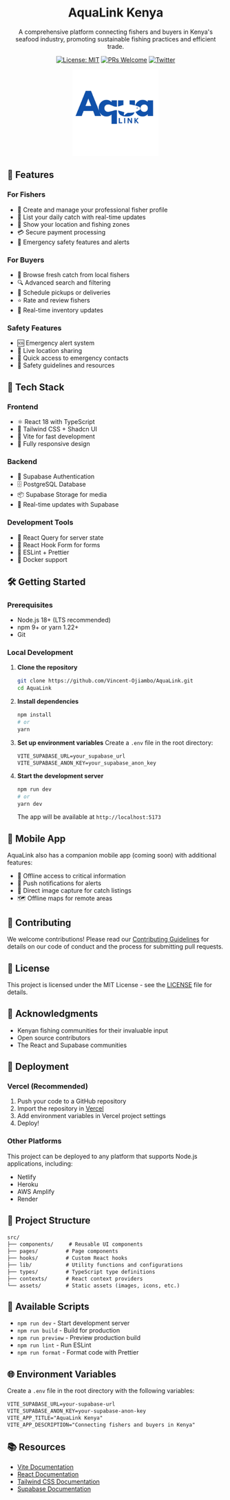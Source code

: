 <div align="center">
  <h1>AquaLink Kenya</h1>
  <p>A comprehensive platform connecting fishers and buyers in Kenya's seafood industry, promoting sustainable fishing practices and efficient trade.</p>
  
  [![License: MIT](https://img.shields.io/badge/License-MIT-yellow.svg)](https://opensource.org/licenses/MIT)
  [![PRs Welcome](https://img.shields.io/badge/PRs-welcome-brightgreen.svg)](http://makeapullrequest.com)
  [![Twitter](https://img.shields.io/twitter/url?style=social&url=https%3A%2F%2Fgithub.com%2FVincent-Ojiambo%2FAquaLink)](https://twitter.com/intent/tweet?text=Check%20out%20AquaLink%20Kenya%21%20A%20platform%20connecting%20fishers%20and%20buyers%20in%20Kenya%27s%20seafood%20industry.&url=https%3A%2F%2Fgithub.com%2FVincent-Ojiambo%2FAquaLink)

  <img src="/public/Aqua_Link.png" alt="AquaLink Kenya Logo" width="200"/>
</div>

## 🌟 Features

### For Fishers
- 🎣 Create and manage your professional fisher profile
- 📱 List your daily catch with real-time updates
- 📍 Show your location and fishing zones
- 💳 Secure payment processing
- 🚨 Emergency safety features and alerts

### For Buyers
- 🛒 Browse fresh catch from local fishers
- 🔍 Advanced search and filtering
- 📅 Schedule pickups or deliveries
- ⭐ Rate and review fishers
- 🔄 Real-time inventory updates

### Safety Features
- 🆘 Emergency alert system
- 📍 Live location sharing
- 🚨 Quick access to emergency contacts
- 🛟 Safety guidelines and resources

## 🚀 Tech Stack

### Frontend
- ⚛️ React 18 with TypeScript
- 🎨 Tailwind CSS + Shadcn UI
- 🚀 Vite for fast development
- 📱 Fully responsive design

### Backend
- 🔐 Supabase Authentication
- 🗄️ PostgreSQL Database
- 📦 Supabase Storage for media
- 🔄 Real-time updates with Supabase

### Development Tools
- 🧪 React Query for server state
- 📝 React Hook Form for forms
- 🎯 ESLint + Prettier
- 🐳 Docker support

## 🛠️ Getting Started

### Prerequisites
- Node.js 18+ (LTS recommended)
- npm 9+ or yarn 1.22+
- Git

### Local Development

1. **Clone the repository**
   ```bash
   git clone https://github.com/Vincent-Ojiambo/AquaLink.git
   cd AquaLink
   ```

2. **Install dependencies**
   ```bash
   npm install
   # or
   yarn
   ```

3. **Set up environment variables**
   Create a `.env` file in the root directory:
   ```env
   VITE_SUPABASE_URL=your_supabase_url
   VITE_SUPABASE_ANON_KEY=your_supabase_anon_key
   ```

4. **Start the development server**
   ```bash
   npm run dev
   # or
   yarn dev
   ```
   The app will be available at `http://localhost:5173`

## 📱 Mobile App

AquaLink also has a companion mobile app (coming soon) with additional features:
- 📍 Offline access to critical information
- 🚨 Push notifications for alerts
- 📸 Direct image capture for catch listings
- 🗺️ Offline maps for remote areas

## 🤝 Contributing

We welcome contributions! Please read our [Contributing Guidelines](CONTRIBUTING.md) for details on our code of conduct and the process for submitting pull requests.

## 📄 License

This project is licensed under the MIT License - see the [LICENSE](LICENSE) file for details.

## 🙏 Acknowledgments

- Kenyan fishing communities for their invaluable input
- Open source contributors
- The React and Supabase communities

## 🚀 Deployment

### Vercel (Recommended)
1. Push your code to a GitHub repository
2. Import the repository in [Vercel](https://vercel.com/new)
3. Add environment variables in Vercel project settings
4. Deploy!

### Other Platforms
This project can be deployed to any platform that supports Node.js applications, including:
- Netlify
- Heroku
- AWS Amplify
- Render

## 🧩 Project Structure

```
src/
├── components/     # Reusable UI components
├── pages/         # Page components
├── hooks/         # Custom React hooks
├── lib/           # Utility functions and configurations
├── types/         # TypeScript type definitions
├── contexts/      # React context providers
└── assets/        # Static assets (images, icons, etc.)
```

## 📝 Available Scripts

- `npm run dev` - Start development server
- `npm run build` - Build for production
- `npm run preview` - Preview production build
- `npm run lint` - Run ESLint
- `npm run format` - Format code with Prettier

## 🌐 Environment Variables

Create a `.env` file in the root directory with the following variables:

```env
VITE_SUPABASE_URL=your-supabase-url
VITE_SUPABASE_ANON_KEY=your-supabase-anon-key
VITE_APP_TITLE="AquaLink Kenya"
VITE_APP_DESCRIPTION="Connecting fishers and buyers in Kenya"
```

## 📚 Resources

- [Vite Documentation](https://vitejs.dev/guide/)
- [React Documentation](https://react.dev/learn)
- [Tailwind CSS Documentation](https://tailwindcss.com/docs/installation)
- [Supabase Documentation](https://supabase.com/docs)
